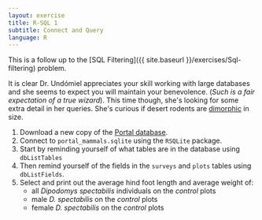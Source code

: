 ```yaml
---
layout: exercise
title: R-SQL 1
subtitle: Connect and Query
language: R
---
```


This is a follow up to the [SQL Filtering]({{ site.baseurl }}/exercises/Sql-filtering) problem.

It is clear Dr. Undómiel appreciates your skill working with large databases and 
she seems to expect you will maintain your benevolence. (*Such is a fair 
expectation of a true wizard*). This time though, she's looking for some extra 
detail in her queries. She's curious if desert rodents are [dimorphic](https://en.wikipedia.org/wiki/Sexual_dimorphism) in size.

1. Download a new copy of the [Portal database](http://files.figshare.com/2292171/portal_mammals.sqlite). 
2. Connect to `portal_mammals.sqlite` using the `RSQLite` package.
3. Start by reminding yourself of what tables are in the database using
`dbListTables`
4. Then remind yourself of the fields in the `surveys` and `plots` tables using
   `dbListFields`.
5. Select and print out the average hind foot length and average weight of:
    - all *Dipodomys spectabilis* individuals on the *control* plots
    - male *D. spectabilis* on the *control* plots
    - female *D. spectabilis* on the *control* plots
